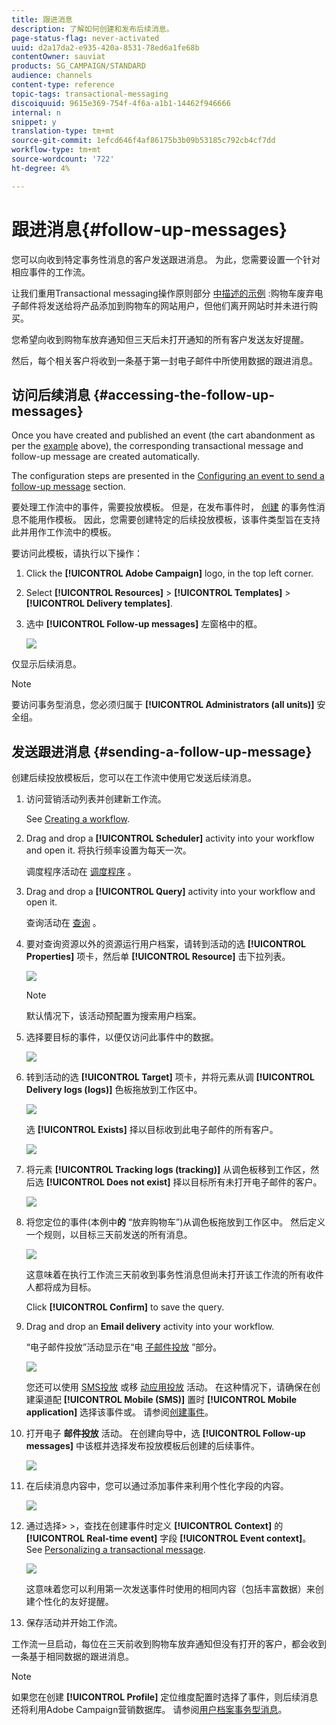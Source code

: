 ```yaml
---
title: 跟进消息
description: 了解如何创建和发布后续消息。
page-status-flag: never-activated
uuid: d2a17da2-e935-420a-8531-78ed6a1fe68b
contentOwner: sauviat
products: SG_CAMPAIGN/STANDARD
audience: channels
content-type: reference
topic-tags: transactional-messaging
discoiquuid: 9615e369-754f-4f6a-a1b1-14462f946666
internal: n
snippet: y
translation-type: tm+mt
source-git-commit: 1efcd646f4af86175b3b09b53185c792cb4cf7dd
workflow-type: tm+mt
source-wordcount: '722'
ht-degree: 4%

---
```



# 跟进消息{#follow-up-messages}

您可以向收到特定事务性消息的客户发送跟进消息。 为此，您需要设置一个针对相应事件的工作流。

让我们重用Transactional messaging操作原则部分 [中描述的示例](../../channels/using/getting-started-with-transactional-msg.md#transactional-messaging-operating-principle) :购物车废弃电子邮件将发送给将产品添加到购物车的网站用户，但他们离开网站时并未进行购买。

您希望向收到购物车放弃通知但三天后未打开通知的所有客户发送友好提醒。

然后，每个相关客户将收到一条基于第一封电子邮件中所使用数据的跟进消息。

## 访问后续消息 {#accessing-the-follow-up-messages}

Once you have created and published an event (the cart abandonment as per the [example](../../channels/using/getting-started-with-transactional-msg.md#transactional-messaging-operating-principle) above), the corresponding transactional message and follow-up message are created automatically.

The configuration steps are presented in the [Configuring an event to send a follow-up message](../../administration/using/configuring-transactional-messaging.md#configuring-an-event-to-send-a-follow-up-message) section.

要处理工作流中的事件，需要投放模板。 但是，在发布事件时， [创建](../../channels/using/event-transactional-messages.md) 的事务性消息不能用作模板。 因此，您需要创建特定的后续投放模板，该事件类型旨在支持此并用作工作流中的模板。

要访问此模板，请执行以下操作：

1. Click the **[!UICONTROL Adobe Campaign]** logo, in the top left corner.
1. Select **[!UICONTROL Resources]** > **[!UICONTROL Templates]** > **[!UICONTROL Delivery templates]**.
1. 选中 **[!UICONTROL Follow-up messages]** 左窗格中的框。

   ![](assets/message-center_follow-up-search.png)

仅显示后续消息。

>[!NOTE]
>
>要访问事务型消息，您必须归属于 **[!UICONTROL Administrators (all units)]** 安全组。

## 发送跟进消息 {#sending-a-follow-up-message}

创建后续投放模板后，您可以在工作流中使用它发送后续消息。

1. 访问营销活动列表并创建新工作流。

   See [Creating a workflow](../../automating/using/building-a-workflow.md#creating-a-workflow).

1. Drag and drop a **[!UICONTROL Scheduler]** activity into your workflow and open it. 将执行频率设置为每天一次。

   调度程序活动在 [调度程序](../../automating/using/scheduler.md) 。

1. Drag and drop a **[!UICONTROL Query]** activity into your workflow and open it.

   查询活动在 [查询](../../automating/using/query.md) 。

1. 要对查询资源以外的资源运行用户档案，请转到活动的选 **[!UICONTROL Properties]** 项卡，然后单 **[!UICONTROL Resource]** 击下拉列表。

   ![](assets/message-center_follow-up-query-properties.png)

   >[!NOTE]
   >
   >默认情况下，该活动预配置为搜索用户档案。

1. 选择要目标的事件，以便仅访问此事件中的数据。

   ![](assets/message-center_follow-up-query-resource.png)

1. 转到活动的选 **[!UICONTROL Target]** 项卡，并将元素从调 **[!UICONTROL Delivery logs (logs)]** 色板拖放到工作区中。

   ![](assets/message-center_follow-up-delivery-logs.png)

   选 **[!UICONTROL Exists]** 择以目标收到此电子邮件的所有客户。

   ![](assets/message-center_follow-up-delivery-logs-exists.png)

1. 将元素 **[!UICONTROL Tracking logs (tracking)]** 从调色板移到工作区，然后选 **[!UICONTROL Does not exist]** 择以目标所有未打开电子邮件的客户。

   ![](assets/message-center_follow-up-delivery-and-tracking-logs.png)

1. 将您定位的事件(本例中&#x200B;**的** “放弃购物车”)从调色板拖放到工作区中。 然后定义一个规则，以目标三天前发送的所有消息。

   ![](assets/message-center_follow-up-created.png)

   这意味着在执行工作流三天前收到事务性消息但尚未打开该工作流的所有收件人都将成为目标。

   Click **[!UICONTROL Confirm]** to save the query.

1. Drag and drop an **Email delivery** activity into your workflow.

   “电子邮件投放”活动显示在“电 [子邮件投放](../../automating/using/email-delivery.md) ”部分。

   ![](assets/message-center_follow-up-workflow.png)

   您还可以使用 [SMS投放](../../automating/using/sms-delivery.md) 或移 [动应用投放](../../automating/using/push-notification-delivery.md) 活动。 在这种情况下，请确保在创建渠道配 **[!UICONTROL Mobile (SMS)]** 置时 **[!UICONTROL Mobile application]** 选择该事件或。 请参阅[创建事件](../../administration/using/configuring-transactional-messaging.md#creating-an-event)。

1. 打开电子 **邮件投放** 活动。 在创建向导中，选 **[!UICONTROL Follow-up messages]** 中该框并选择发布投放模板后创建的后续事件。

   ![](assets/message-center_follow-up-template.png)

1. 在后续消息内容中，您可以通过添加事件来利用个性化字段的内容。

   ![](assets/message-center_follow-up-content.png)

1. 通过选择> >，查找在创建事件时定义 **[!UICONTROL Context]** 的 **[!UICONTROL Real-time event]** 字段 **[!UICONTROL Event context]**。 See [Personalizing a transactional message](../../channels/using/event-transactional-messages.md#personalizing-a-transactional-message).

   ![](assets/message-center_follow-up-personalization.png)

   这意味着您可以利用第一次发送事件时使用的相同内容（包括丰富数据）来创建个性化的友好提醒。

1. 保存活动并开始工作流。

工作流一旦启动，每位在三天前收到购物车放弃通知但没有打开的客户，都会收到一条基于相同数据的跟进消息。

>[!NOTE]
>
>如果您在创建 **[!UICONTROL Profile]** 定位维度配置时选择了事件，则后续消息还将利用Adobe Campaign营销数据库。 请参阅[用户档案事务型消息](../../channels/using/profile-transactional-messages.md)。

